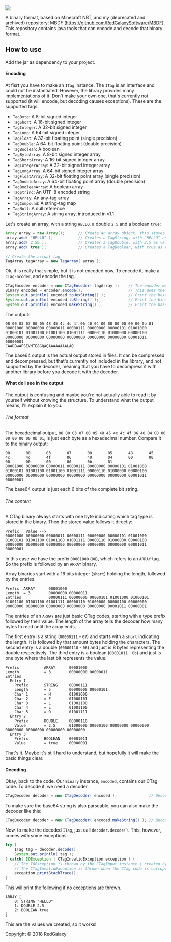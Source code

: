 <img src="https://i.imgur.com/u5rbx7o.png">

A binary format, based on Minecraft NBT, and my (deprecated and archived) repository: MBDF (https://github.com/RedGalaxySoftware/MBDF). This repository contains java tools that can encode and decode that binary format.

## How to use
Add the jar as dependency to your project.

#### Encoding
At fisrt you have to make an `ITag` instance. The `ITag` is an interface and could not be instantiated. However, the library provides many implementations of it. Don't make your own one, that's currently not supported (it will encode, but decoding causes exceptions). These are the supported tags:
- `TagByte`: A 8-bit signed integer
- `TagShort`: A 16-bit signed integer
- `TagInteger`: A 32-bit signed integer
- `TagLong`: A 64-bit signed integer
- `TagFloat`: A 32-bit floating point (single precision)
- `TagDouble`: A 64-bit floating point (double precision)
- `TagBoolean`: A boolean
- `TagByteArray`: A 8-bit signed integer array
- `TagShortArray`: A 16-bit signed integer array
- `TagIntegerArray`: A 32-bit signed integer array
- `TagLongArray`: A 64-bit signed integer array
- `TagFloatArray`: A 32-bit floating point array (single precision)
- `TagDoubleArray`: A 64-bit floating point array (double precision)
- `TagBooleanArray`: A boolean array
- `TagString`: An UTF-8 encoded string
- `TagArray`: An any-tag array
- `TagCompound`: A string-tag map
- `TagNull`: A null reference
- `TagStringArray`: A string array, introduced in v1.1

Let's create an array, with a string `HELLO`, a double `2.5` and a boolean `true`:
```java
Array array = new Array();      // Create an array object, this stores the tags of the TagArray.
array.add( "HELLO" );           // Creates a TagString, with "HELLO" as value and adds it to the array.
array.add( 2.5D );              // Creates a TagDouble, with 2.5 as value and adds it to the array.
array.add( true );              // Creates a TagBoolean, with true as value and adds it to the array.

// Create the actual tag
TagArray tagArray = new TagArray( array );
```
Ok, it is really that simple, but it is not encoded now. To encode it, make a `CTagEncoder`, and encode the tag.
```java
CTagEncoder encoder = new CTagEncoder( tagArray );    // The encoder must encode the array tag
Binary encoded = encoder.encode();                    // This does the complete encode process
System.out.println( encoded.toHexString() );          // Print the hexadecimal data
System.out.println( encoded.toString() );             // Print the binary data
System.out.println( encoded.makeString() );           // Print the base64 data
```
The output:
```
08 00 03 07 00 05 48 45 4c 4c 4f 06 40 04 00 00 00 00 00 00 0b 01
00001000 00000000 00000011 00000111 00000000 00000101 01001000 01000101 01001100 01001100 01001111 00000110 01000000 00000100 00000000 00000000 00000000 00000000 00000000 00000000 00001011 00000001
CAADBwAFSEVMTE8GQAQAAAAAAAALAQ
```
The base64 output is the actual output stored in files. It can be compressed and decompressed, but that's currently not included in the library, and not supported by the decoder, meaning that you have to decompress it with another library before you decode it with the decoder.

#### What do I see in the output
The output is confusing and maybe you're not actually able to read it by yourself without knowing the structure. To understand what the output means, I'll explain it to you.
###### The format
The hexadecimal output, `08 00 03 07 00 05 48 45 4c 4c 4f 06 40 04 00 00 00 00 00 00 0b 01`, is just each byte as a hexadecimal number. Compare it to the binary output:
```
08       00       03       07       00       05       48       45       4c       4c       4f       06       40       04       00       00       00       00       00       00       0b       01
00001000 00000000 00000011 00000111 00000000 00000101 01001000 01000101 01001100 01001100 01001111 00000110 01000000 00000100 00000000 00000000 00000000 00000000 00000000 00000000 00001011 00000001
```
The base64 output is just each 6 bits of the complete bit string.

###### The content
A CTag binary always starts with one byte indicating which tag type is stored in the binary. Then the stored value follows it directly:
```
Prefix   Value -->
00001000 00000000 00000011 00000111 00000000 00000101 01001000 01000101 01001100 01001100 01001111 00000110 01000000 00000100 00000000 00000000 00000000 00000000 00000000 00000000 00001011 00000001
```
In this case we have the prefix `00001000` (`08`), which refers to an `ARRAY` tag. So the prefix is followed by an `ARRAY` binary.

Array binaries start with a 16 bits integer (`short`) holding the length, followed by the entries.
```
Prefix  ARRAY      00001000
Length  = 3        00000000 00000011 
Entries            00000111 00000000 00000101 01001000 01000101 01001100 01001100 01001111 00000110 01000000 00000100 00000000 00000000 00000000 00000000 00000000 00000000 00001011 00000001
```
The entries of an `ARRAY` are just basic CTag codes, starting with a type prefix followed by their value. The length of the array tells the decoder how many bytes to read until the array ends.

The first entry is a string (`00000111` - `07`) and starts with a `short` indicating the length. It is followed by that amount bytes holding the characters.
The second entry is a double (`00000110` - `06`) and just is 8 bytes representing the double respectively.
The third entry is a boolean (`00001011` - `0b`) and just is one byte where the last bit represents the value.

```
Prefix           ARRAY      00001000
Length           = 3        00000000 00000011 
Entries              
  Entry 1
    Prefix       STRING     00000111 
    Length       = 5        00000000 00000101
    Char 1       = H        01001000 
    Char 2       = E        01000101 
    Char 3       = L        01001100 
    Char 4       = L        01001100 
    Char 5       = O        01001111 
  Entry 2
    Prefix       DOUBLE     00000110 
    Value        = 2.5      01000000 00000100 00000000 00000000 00000000 00000000 00000000 00000000 
  Entry 3
    Prefix       BOOLEAN    00001011 
    Value        = true     00000001
```
That's it. Maybe it's still hard to understand, but hopefully it will make the basic things clear.

#### Decoding
Okay, back to the code. Our `Binary` instance, `encoded`, contains our CTag code. To decode it, we need a decoder.
```java
CTagDecoder decoder = new CTagDecoder( encoded );              // Decode the binary
```

To make sure the base64 string is also parseable, you can also make the decoder like this:
```java
CTagDecoder decoder = new CTagDecoder( encoded.makeString() ); // Decode the base64 string
```
Now, to make the decoded `ITag`, just call `decoder.decode()`. This, however, comes with some exceptions:
```java
try {
    ITag tag = decoder.decode();
    System.out.println( tag );
} catch( IOException | CTagInvalidException exception ) {
    // The IOException is thrown by the CTagInput instance ( created by the decoder ) if it's underlying InputStream throws it.
    // The CTagInvalidException is thrown when the CTag code is corrupted or invalid.
    exception.printStackTrace();
}
```
This will print the following if no exceptions are thrown.
```
ARRAY [
    0: STRING "HELLO"
    1: DOUBLE 2.5
    2: BOOLEAN true
]
```
This are the values we created, so it works!


Copyright &copy; 2018 RedGalaxy
